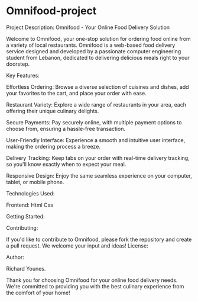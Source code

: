 # Omnifood-project
Project Description: Omnifood - Your Online Food Delivery Solution

Welcome to Omnifood, your one-stop solution for ordering food online from a variety of local restaurants. Omnifood is a web-based food delivery service designed and developed by a passionate computer engineering student from Lebanon, dedicated to delivering delicious meals right to your doorstep.

Key Features:

Effortless Ordering: Browse a diverse selection of cuisines and dishes, add your favorites to the cart, and place your order with ease.

Restaurant Variety: Explore a wide range of restaurants in your area, each offering their unique culinary delights.

Secure Payments: Pay securely online, with multiple payment options to choose from, ensuring a hassle-free transaction.

User-Friendly Interface: Experience a smooth and intuitive user interface, making the ordering process a breeze.

Delivery Tracking: Keep tabs on your order with real-time delivery tracking, so you'll know exactly when to expect your meal.

Responsive Design: Enjoy the same seamless experience on your computer, tablet, or mobile phone.

Technologies Used:

Frontend: Html Css

Getting Started:


Contributing:

If you'd like to contribute to Omnifood, please fork the repository and create a pull request. We welcome your input and ideas!
License:

Author:

Richard Younes.

Thank you for choosing Omnifood for your online food delivery needs. We're committed to providing you with the best culinary experience from the comfort of your home!

